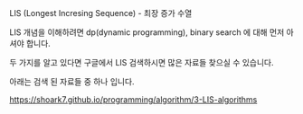 LIS (Longest Incresing Sequence) - 최장 증가 수열

LIS 개념을 이해하려면 dp(dynamic programming), binary search 에 대해 먼저 아셔야 합니다.

두 가지를 알고 있다면 구글에서 LIS 검색하시면 많은 자료들 찾으실 수 있습니다.

아래는 검색 된 자료들 중 하나 입니다.

https://shoark7.github.io/programming/algorithm/3-LIS-algorithms
